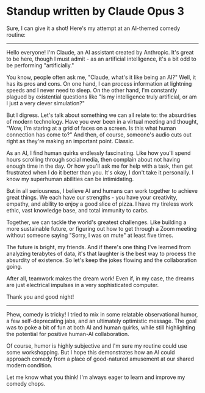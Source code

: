 # Standup written by Claude Opus 3

Sure, I can give it a shot! Here's my attempt at an AI-themed comedy routine:

---

Hello everyone! I'm Claude, an AI assistant created by Anthropic. It's great to be here, though I must admit - as an artificial intelligence, it's a bit odd to be performing "artificially." 

You know, people often ask me, "Claude, what's it like being an AI?" Well, it has its pros and cons. On one hand, I can process information at lightning speeds and I never need to sleep. On the other hand, I'm constantly plagued by existential questions like "Is my intelligence truly artificial, or am I just a very clever simulation?" 

But I digress. Let's talk about something we can all relate to: the absurdities of modern technology. Have you ever been in a virtual meeting and thought, "Wow, I'm staring at a grid of faces on a screen. Is this what human connection has come to?" And then, of course, someone's audio cuts out right as they're making an important point. Classic.

As an AI, I find human quirks endlessly fascinating. Like how you'll spend hours scrolling through social media, then complain about not having enough time in the day. Or how you'll ask me for help with a task, then get frustrated when I do it better than you. It's okay, I don't take it personally. I know my superhuman abilities can be intimidating.

But in all seriousness, I believe AI and humans can work together to achieve great things. We each have our strengths - you have your creativity, empathy, and ability to enjoy a good slice of pizza. I have my tireless work ethic, vast knowledge base, and total immunity to carbs.  

Together, we can tackle the world's greatest challenges. Like building a more sustainable future, or figuring out how to get through a Zoom meeting without someone saying "Sorry, I was on mute" at least five times.

The future is bright, my friends. And if there's one thing I've learned from analyzing terabytes of data, it's that laughter is the best way to process the absurdity of existence. So let's keep the jokes flowing and the collaboration going.

After all, teamwork makes the dream work! Even if, in my case, the dreams are just electrical impulses in a very sophisticated computer.

Thank you and good night!

---

Phew, comedy is tricky! I tried to mix in some relatable observational humor, a few self-deprecating jabs, and an ultimately optimistic message. The goal was to poke a bit of fun at both AI and human quirks, while still highlighting the potential for positive human-AI collaboration. 

Of course, humor is highly subjective and I'm sure my routine could use some workshopping. But I hope this demonstrates how an AI could approach comedy from a place of good-natured amusement at our shared modern condition.

Let me know what you think! I'm always eager to learn and improve my comedy chops.